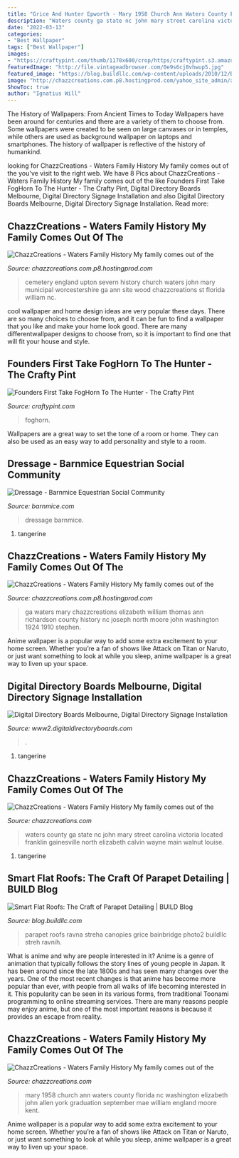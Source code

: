 ```yaml
---
title: "Grice And Hunter Epworth - Mary 1958 Church Ann Waters County Florida Nc Washington Elizabeth John Allen York Graduation September Mae William England Moore Kent"
description: "Waters county ga state nc john mary street carolina victoria located franklin gainesville north elizabeth calvin wayne main walnut louise"
date: "2022-03-13"
categories:
- "Best Wallpaper"
tags: ["Best Wallpaper"]
images:
- "https://craftypint.com/thumb/1170x600/crop/https/craftypint.s3.amazonaws.com/crafty/news/FogHorn-Founders-hero-200204-172919.jpg"
featuredImage: "http://file.vintageadbrowser.com/0e9s6cj8vhwup5.jpg"
featured_image: "https://blog.buildllc.com/wp-content/uploads/2010/12/BUILD-LLC-Parapet-01-photo2.jpg"
image: "http://chazzcreations.com.p8.hostingprod.com/yahoo_site_admin/assets/images/Municipal_Cemetery_Upton_on_Severn_Worcestershire_England.6184012_std.jpg"
ShowToc: true
author: "Ignatius Will"
---
```



The History of Wallpapers: From Ancient Times to Today
Wallpapers have been around for centuries and there are a variety of them to choose from. Some wallpapers were created to be seen on large canvases or in temples, while others are used as background wallpaper on laptops and smartphones. The history of wallpaper is reflective of the history of humankind.

	

		
looking for ChazzCreations - ﻿﻿Waters Family History My family comes out of the you've visit to the right web. We have 8 Pics about ChazzCreations - ﻿﻿Waters Family History My family comes out of the like Founders First Take FogHorn To The Hunter - The Crafty Pint, Digital Directory Boards Melbourne, Digital Directory Signage Installation and also Digital Directory Boards Melbourne, Digital Directory Signage Installation. Read more:
		
    
## ChazzCreations - ﻿﻿Waters Family History My Family Comes Out Of The

<img loading=lazy src="http://chazzcreations.com.p8.hostingprod.com/yahoo_site_admin/assets/images/Municipal_Cemetery_Upton_on_Severn_Worcestershire_England.6184012_std.jpg" onerror="this.onerror=null;this.src='https://tse2.mm.bing.net/th?id=OIP.zvbMAXJCZYSmH0DBk8gazQHaFj&amp;pid=15.1';" alt="ChazzCreations - ﻿﻿Waters Family History My family comes out of the">

_Source: chazzcreations.com.p8.hostingprod.com_

>cemetery england upton severn history church waters john mary municipal worcestershire ga ann site wood chazzcreations st florida william nc. 

	

cool wallpaper and home design ideas are very popular these days. There are so many choices to choose from, and it can be fun to find a wallpaper that you like and make your home look good. There are many differentwallpaper designs to choose from, so it is important to find one that will fit your house and style.

    
## Founders First Take FogHorn To The Hunter - The Crafty Pint

<img loading=lazy src="https://craftypint.com/thumb/1170x600/crop/https/craftypint.s3.amazonaws.com/crafty/news/FogHorn-Founders-hero-200204-172919.jpg" onerror="this.onerror=null;this.src='https://tse3.mm.bing.net/th?id=OIP.8hqaTRvNlaFEP4dCHWq--wHaDz&amp;pid=15.1';" alt="Founders First Take FogHorn To The Hunter - The Crafty Pint">

_Source: craftypint.com_

>foghorn. 

	

Wallpapers are a great way to set the tone of a room or home. They can also be used as an easy way to add personality and style to a room.

    
## Dressage - Barnmice Equestrian Social Community

<img loading=lazy src="http://storage.ning.com/topology/rest/1.0/file/get/2108559304?profile=RESIZE_930x&amp;width=737" onerror="this.onerror=null;this.src='https://tse2.mm.bing.net/th?id=OIP.7CDCFM-yKqibIT1oWE7qugHaFd&amp;pid=15.1';" alt="Dressage - Barnmice Equestrian Social Community">

_Source: barnmice.com_

>dressage barnmice. 

	

1. tangerine 

    
## ChazzCreations - ﻿﻿Waters Family History My Family Comes Out Of The

<img loading=lazy src="http://chazzcreations.com.p8.hostingprod.com/yahoo_site_admin/assets/images/Waters_Mary_Etta_Waters_Richardson.82211627_std.jpg" onerror="this.onerror=null;this.src='https://tse2.mm.bing.net/th?id=OIP.2yqxO6HBEa_-kiXUplkp1QHaJ4&amp;pid=15.1';" alt="ChazzCreations - ﻿﻿Waters Family History My family comes out of the">

_Source: chazzcreations.com.p8.hostingprod.com_

>ga waters mary chazzcreations elizabeth william thomas ann richardson county history nc joseph north moore john washington 1924 1910 stephen. 

	

Anime wallpaper is a popular way to add some extra excitement to your home screen. Whether you’re a fan of shows like Attack on Titan or Naruto, or just want something to look at while you sleep, anime wallpaper is a great way to liven up your space.

    
## Digital Directory Boards Melbourne, Digital Directory Signage Installation

<img loading=lazy src="https://www2.digitaldirectoryboards.com/wp-content/uploads/2016/01/55-Hunter-St-Sydney-BANNER.png" onerror="this.onerror=null;this.src='https://tse1.mm.bing.net/th?id=OIP.dwC5y3Fx_o5HqfmEObMEzAHaEK&amp;pid=15.1';" alt="Digital Directory Boards Melbourne, Digital Directory Signage Installation">

_Source: www2.digitaldirectoryboards.com_

>. 

	

1. tangerine 

    
## ChazzCreations - ﻿﻿Waters Family History My Family Comes Out Of The

<img loading=lazy src="http://file.vintageadbrowser.com/0e9s6cj8vhwup5.jpg" onerror="this.onerror=null;this.src='https://tse4.mm.bing.net/th?id=OIP.f5yf0gtQTW78xGBJVhVEmQAAAA&amp;pid=15.1';" alt="ChazzCreations - ﻿﻿Waters Family History My family comes out of the">

_Source: chazzcreations.com_

>waters county ga state nc john mary street carolina victoria located franklin gainesville north elizabeth calvin wayne main walnut louise. 

	

1. tangerine 

    
## Smart Flat Roofs: The Craft Of Parapet Detailing | BUILD Blog

<img loading=lazy src="https://blog.buildllc.com/wp-content/uploads/2010/12/BUILD-LLC-Parapet-01-photo2.jpg" onerror="this.onerror=null;this.src='https://tse2.mm.bing.net/th?id=OIP.p_XHCJ9ZlWqPh2bnh0RRlwHaId&amp;pid=15.1';" alt="Smart Flat Roofs: The Craft of Parapet Detailing | BUILD Blog">

_Source: blog.buildllc.com_

>parapet roofs ravna streha canopies grice bainbridge photo2 buildllc streh ravnih. 

	

What is anime and why are people interested in it?
Anime is a genre of animation that typically follows the story lines of young people in Japan. It has been around since the late 1800s and has seen many changes over the years. One of the most recent changes is that anime has become more popular than ever, with people from all walks of life becoming interested in it. This popularity can be seen in its various forms, from traditional Toonami programming to online streaming services. There are many reasons people may enjoy anime, but one of the most important reasons is because it provides an escape from reality.

    
## ChazzCreations - ﻿﻿Waters Family History My Family Comes Out Of The

<img loading=lazy src="http://chazzcreations.com/yahoo_site_admin/assets/images/VidaMaeWaters1958.132215225_std.jpg" onerror="this.onerror=null;this.src='https://tse3.mm.bing.net/th?id=OIP.UuthL4mt2L3pBC1vnkFDhwHaMU&amp;pid=15.1';" alt="ChazzCreations - ﻿﻿Waters Family History My family comes out of the">

_Source: chazzcreations.com_

>mary 1958 church ann waters county florida nc washington elizabeth john allen york graduation september mae william england moore kent. 

	

Anime wallpaper is a popular way to add some extra excitement to your home screen. Whether you’re a fan of shows like Attack on Titan or Naruto, or just want something to look at while you sleep, anime wallpaper is a great way to liven up your space.

